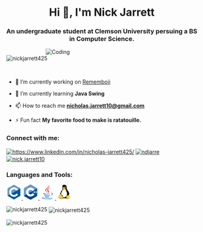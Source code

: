 <h1 align="center">Hi 👋, I'm Nick Jarrett</h1>
<h3 align="center">An undergraduate student at Clemson University persuing a BS in Computer Science.</h3>
<img align="right" alt="Coding" width="400" src="https://cdn.dribbble.com/users/1162077/screenshots/3848914/programmer.gif">


<p align="left"> <img src="https://komarev.com/ghpvc/?username=nickjarrett425&label=Profile%20views&color=0e75b6&style=flat" alt="nickjarrett425" /> </p>

<p align="left"> <a href="https://twitter.com/" target="blank"><img src="https://img.shields.io/twitter/follow/?logo=twitter&style=for-the-badge" alt="" /></a> </p>

- 🔭 I’m currently working on [Rememboji](https://github.com/bulkerb/memory-game)

- 🌱 I’m currently learning **Java Swing**

- 📫 How to reach me **nicholas.jarrett10@gmail.com**

- ⚡ Fun fact **My favorite food to make is ratatouille.**
<h3 align="left">Connect with me:</h3>
<p align="left">
<a href="https://linkedin.com/in/https://www.linkedin.com/in/nicholas-jarrett425/" target="blank"><img align="center" src="https://raw.githubusercontent.com/rahuldkjain/github-profile-readme-generator/master/src/images/icons/Social/linked-in-alt.svg" alt="https://www.linkedin.com/in/nicholas-jarrett425/" height="30" width="40" /></a>
<a href="https://fb.com/ndjarre" target="blank"><img align="center" src="https://raw.githubusercontent.com/rahuldkjain/github-profile-readme-generator/master/src/images/icons/Social/facebook.svg" alt="ndjarre" height="30" width="40" /></a>
<a href="https://instagram.com/nick.jarrett10" target="blank"><img align="center" src="https://raw.githubusercontent.com/rahuldkjain/github-profile-readme-generator/master/src/images/icons/Social/instagram.svg" alt="nick.jarrett10" height="30" width="40" /></a>
</p>

<h3 align="left">Languages and Tools:</h3>
<p align="left"> <a href="https://www.cprogramming.com/" target="_blank" rel="noreferrer"> <img src="https://raw.githubusercontent.com/devicons/devicon/master/icons/c/c-original.svg" alt="c" width="40" height="40"/> </a> <a href="https://www.w3schools.com/cpp/" target="_blank" rel="noreferrer"> <img src="https://raw.githubusercontent.com/devicons/devicon/master/icons/cplusplus/cplusplus-original.svg" alt="cplusplus" width="40" height="40"/> </a> <a href="https://www.java.com" target="_blank" rel="noreferrer"> <img src="https://raw.githubusercontent.com/devicons/devicon/master/icons/java/java-original.svg" alt="java" width="40" height="40"/> </a> <a href="https://www.linux.org/" target="_blank" rel="noreferrer"> <img src="https://raw.githubusercontent.com/devicons/devicon/master/icons/linux/linux-original.svg" alt="linux" width="40" height="40"/> </a> </p>

<p><img align="left" src="https://github-readme-stats.vercel.app/api/top-langs?username=nickjarrett425&show_icons=true&locale=en&layout=compact" alt="nickjarrett425" /></p>

<p>&nbsp;<img align="center" src="https://github-readme-stats.vercel.app/api?username=nickjarrett425&show_icons=true&locale=en" alt="nickjarrett425" /></p>

<p><img align="center" src="https://github-readme-streak-stats.herokuapp.com/?user=nickjarrett425&" alt="nickjarrett425" /></p>
